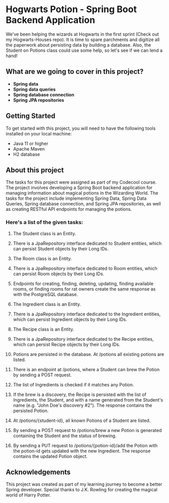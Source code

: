 # Hogwarts Potion - Spring Boot Backend Application

We've been helping the wizards at Hogwarts in the first sprint (Check out my Hogwarts-Houses repo). It is time to spare parchments and digitize all the paperwork about persisting data by building a database. Also, the Student on Potions class could use some help, so let's see if we can lend a hand!

## What are we going to cover in this project?
- **Spring data**
- **Spring data queries**
- **Spring database connection**
- **Spring JPA repositories**

## Getting Started
To get started with this project, you will need to have the following tools installed on your local machine:

- Java 11 or higher
- Apache Maven
- H2 database

## About this project 
The tasks for this project were assigned as part of my Codecool course. The project involves developing a Spring Boot backend application for managing information about magical potions in the Wizarding World. The tasks for the project include implementing Spring Data, Spring Data Queries, Spring database connection, and Spring JPA repositories, as well as creating RESTful API endpoints for managing the potions.

### Here's a list of the given tasks:

1. The Student class is an Entity.

2. There is a JpaRepository interface dedicated to Student entities, which can persist Student objects by their Long IDs.
3. The Room class is an Entity.

4. There is a JpaRepository interface dedicated to Room entities, which can persist Room objects by their Long IDs.
5. Endpoints for creating, finding, deleting, updating, finding available rooms, or finding rooms for rat owners create the same response as with the PostgreSQL database.

6. The Ingredient class is an Entity.

7. There is a JpaRepository interface dedicated to the Ingredient entities, which can persist Ingredient objects by their Long IDs.

8. The Recipe class is an Entity.

9. There is a JpaRepository interface dedicated to the Recipe entities, which can persist Recipe objects by their Long IDs.

10. Potions are persisted in the database. At /potions all existing potions are listed.

11. There is an endpoint at /potions, where a Student can brew the Potion by sending a POST request.

12. The list of Ingredients is checked if it matches any Potion.

13. If the brew is a discovery, the Recipe is persisted with the list of Ingredients, the Student, and with a name generated from the Student's name (e.g. "John Doe's discovery #2"). The response contains the persisted Potion.

14. At /potions/{student-id}, all known Potions of a Student are listed.

15. By sending a POST request to /potions/brew a new Potion is generated containing the Student and the status of brewing.

16. By sending a PUT request to /potions/{potion-id}/add the Potion with the potion-id gets updated with the new Ingredient. The response contains the updated Potion object.


## Acknowledgements
This project was created as part of my learning journey to become a better Spring developer. Special thanks to J.K. Rowling for creating the magical world of Harry Potter.
